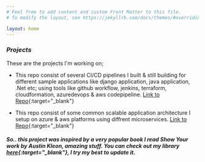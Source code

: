 ```yaml
---
# Feel free to add content and custom Front Matter to this file.
# To modify the layout, see https://jekyllrb.com/docs/themes/#overriding-theme-defaults

layout: home
---
```



### _Projects_
These are the projects I'm working on;

* This repo consist of several CI/CD pipelines I built & still building for different sample applications like django application, java application, .Net etc; using tools like github workflow, jenkins, terraform, cloudformation, azuredevops & aws codepipeline. 
[Link to Repo](https://github.com/goekezie/theCommitted){:target="_blank"}

* This repo consist of some common scalable application architecture I setup on azure & aws platforms using diffrent microservices.
[Link to Repo](https://github.com/goekezie/CloudArchitecture){:target="_blank"}


##### So.. this project was inspired by a very popular book I read **Show Your work** by **_Austin Kleon_**, amazing stuff. You can check out my library [here](https://drive.google.com/drive/folders/11VaGywrocBCWn3j5GuYqkMjLkG1dLqWm?usp=sharing){:target="_blank"}, I try my best to update it.




